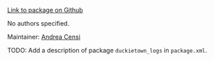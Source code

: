 <div id='duckietown_logs-autogenerated' markdown='1'>


<!-- do not edit this file, autogenerated -->

[Link to package on Github](github:org=duckietown,repo=Software,path=80-to-sort/duckietown_logs,branch=andrea-config)

No authors specified.

Maintainer: [Andrea Censi](mailto:acensi@idsc.mavt.ethz.ch)

TODO: Add a description of package `duckietown_logs` in `package.xml`.



</div>

